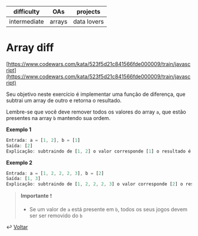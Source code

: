 | difficulty   | OAs    | projects    |
| ------------ | ------ | ----------- |
| intermediate | arrays | data lovers |

# Array diff

[https://www.codewars.com/kata/523f5d21c841566fde000009/train/javascript](https://www.codewars.com/kata/523f5d21c841566fde000009/train/javascript)

Seu objetivo neste exercício é implementar uma função de diferença, que
subtrai um array de outro e retorna o resultado.

Lembre-se que você deve remover todos os valores do array `a`, que estão
presentes na array `b` mantendo sua ordem.

**Exemplo 1**

```js
Entrada: a = [1, 2], b = [1]
Saída: [2]
Explicação: subtraindo de [1, 2] o valor corresponde [1] o resultado é [2]
```

**Exemplo 2**

```js
Entrada: a = [1, 2, 2, 2, 3], b = [2]
Saída: [1, 3]
Explicação: subtraindo de [1, 2, 2, 2, 3] o valor corresponde [2] o resultado é [1, 3]
```

> **Importante** ❗
>
> - Se um valor de `a` está presente em `b`, todos os seus jogos devem ser
>   ser removido do `b`

↩️ [Voltar](../../README.md)
